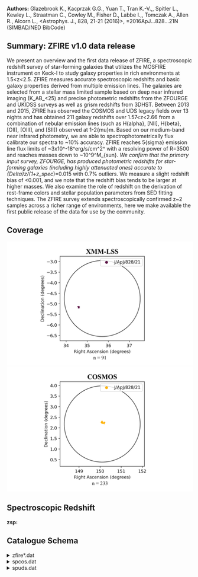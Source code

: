 **Authors:** Glazebrook K., Kacprzak G.G., Yuan T., Tran K.-V.,, Spitler L., Kewley L., Straatman C., Cowley M., Fisher D., Labbe I.,, Tomczak A., Allen R., Alcorn L., <Astrophys. J., 828, 21-21 (2016)>, =2016ApJ...828...21N (SIMBAD/NED BibCode)

## Summary: ZFIRE v1.0 data release 

We present an overview and the first data release of ZFIRE, a spectroscopic redshift survey of star-forming galaxies that utilizes the MOSFIRE instrument on Keck-I to study galaxy properties in rich environments at 1.5<z<2.5. ZFIRE measures accurate spectroscopic redshifts and basic galaxy properties derived from multiple emission lines. The galaxies are selected from a stellar mass limited sample based on deep near infrared imaging (K_AB_<25) and precise photometric redshifts from the ZFOURGE and UKIDSS surveys as well as grism redshifts from 3DHST. Between 2013 and 2015, ZFIRE has observed the COSMOS and UDS legacy fields over 13 nights and has obtained 211 galaxy redshifts over 1.57<z<2.66 from a combination of nebular emission lines (such as H{alpha}, [NII], H{beta}, [OII], [OIII], and [SII]) observed at 1-2{mu}m. Based on our medium-band near infrared photometry, we are able to spectrophotometrically flux calibrate our spectra to ~10% accuracy. ZFIRE reaches 5{sigma} emission line flux limits of ~3x10^-18^erg/s/cm^2^ with a resolving power of R=3500 and reaches masses down to ~10^9^M_{sun}_. We confirm that the primary input survey, ZFOURGE, has produced photometric redshifts for star-forming galaxies (including highly attenuated ones) accurate to {Delta}z/(1+z_spec_)=0.015 with 0.7% outliers. We measure a slight redshift bias of <0.001, and we note that the redshift bias tends to be larger at higher masses. We also examine the role of redshift on the derivation of rest-frame colors and stellar population parameters from SED fitting techniques. The ZFIRE survey extends spectroscopically confirmed z~2 samples across a richer range of environments, here we make available the first public release of the data for use by the community.
## Coverage
![image](https://raw.githubusercontent.com/joshgithubbin/Sherlock-DDF/refs/heads/main/Catalogue%20Plotting/Catalogues/J-ApJ-828-21/Subcatalogues/XMM-LSS/Plots/fieldcover.png)
![image](https://raw.githubusercontent.com/joshgithubbin/Sherlock-DDF/refs/heads/main/Catalogue%20Plotting/Catalogues/J-ApJ-828-21/Subcatalogues/COSMOS/Plots/fieldcover.png)
## Spectroscopic Redshift 
 
**zsp:**  
 

## Catalogue Schema

<details>
<summary>zfire*.dat</summary>

| Bytes   | Format   | Units     | Label    | Explanations                                                 |
|:--------|:---------|:----------|:---------|:-------------------------------------------------------------|
| 1- 5    | I5       | ---       | Name     | [66/46922] Unique ZFIRE identifier                           |
| 6       | A1       | ---       | m_Name   | [bc ] b,c: other measurements on the object                  |
| 8- 18   | F11.7    | deg       | RAdeg    | Right ascension (J2000)                                      |
| 20- 29  | F10.7    | deg       | DEdeg    | Declination (J2000)                                          |
| 31- 36  | A6       | ---       | Field    | Field ("COSMOS" or "UDS")                                    |
| 38- 50  | F13.10   | mag       | Ksmag    | [18.9/25.4]? Ks-band AB magnitude                            |
| 52- 67  | F16.14   | mag       | e_Ksmag  | [0.002/1.1]? Ksmag uncertainty                               |
| 69- 76  | F8.6     | ---       | zsp      | [0.5/3.6]? ZFIRE spectroscopic redshift                      |
| 78- 85  | E8.6     | ---       | e_zsp    | [6e-06/0.0005]? zsp uncertainty                              |
| 87      | I1       | ---       | q_zsp    | [1/3] ZFIRE redshift quality flag (2)                        |
| 89- 93  | A5       | ---       | Mm       | Cluster membership flag (3)                                  |
| 95- 99  | F5.2     | [Msun]    | Mass     | [6.8/11.6]? Stellar mass from FAST                           |
| 101-105 | F5.2     | mag       | Av       | [0/3.3]? Dust extinction from FAST                           |
| 107-111 | A5       | ---       | AGN      | AGN flag (4)                                                 |
| 113-118 | F6.3     | 10-20W/m2 | FHa      | [0/37]? Emission line H{alpha} flux                          |
| 120-126 | F7.3     | 10-20W/m2 | e_FHa    | [0.03/111]? FHa uncertainty (5)(6)                           |
| 128-133 | F6.3     | 10-20W/m2 | FHalim   | [0/13]? 1{sigma} upper limit for the                         |
| 135-140 | F6.3     | 10-20W/m2 | FNII     | [0/15]? Emission line [NII] flux (6585{AA})                  |
| 142-146 | F5.3     | 10-20W/m2 | e_FNII   | [0.02/1]? FNII uncertainty (5)(6)                            |
| 148-152 | F5.3     | 10-20W/m2 | FNIIlim  | [0/7]? 1{sigma} upper limit for the                          |
| 154-158 | F5.3     | 10-20W/m2 | FHb      | [0/10]? Emission line H{beta} flux                           |
| 160-168 | F9.3     | 10-20W/m2 | e_FHb    | [0.02/10789]? FHb uncertainty (5)(6)                         |
| 170-174 | F5.3     | 10-20W/m2 | FHblim   | [0/8]? 1{sigma} upper limit for the                          |
| 176-181 | F6.3     | 10-20W/m2 | FOIII    | [0/29]? Emission line [OIII] flux                            |
| 183-191 | F9.3     | 10-20W/m2 | e_FOIII  | [0.03/10235]? FOIII uncertainty (5)(6)                       |
| 193-197 | F5.3     | 10-20W/m2 | FOIIIlim | [0/3]? 1{sigma} upper limit for the                          |
| 199-205 | F7.3     | 10-20W/m2 | FOII     | [0.05/247]? Emission line [OII] flux (5)                     |
| 207-215 | F9.3     | 10-20W/m2 | e_FOII   | [0/65093]? FOII uncertainty (5)(6)                           |
| 217-221 | F5.3     | 10-20W/m2 | FOIIlim  | [0/3]? 1{sigma} upper limit for the                          |
| 1       | and      | Appendix  | B        | for further explanations.                                    |
| 1       | =        | These     | are      | objects with no line detection with S/N<5. These objects are |
| 2       | =        | These     | are      | objects with one emission line with S/N>5 and                |
| 3       | =        | These     | are      | objects with more than one emission line identified with     |
| 5       | or       | one       | emission | line identified with S/N>5 with                              |

**Note**: The survey selection for this data release was done using the ZFOURGE
          internal catalogs, and therefore the results presented here onwards
          could vary slightly from the ZFOURGE public data release (see
          Straatman+, 2016, J/ApJ/830/51).
          See section 3.1 and Appendix B for further explanations.
Note (2): Quality flag as follows:
   1  = These are objects with no line detection with S/N<5. These objects are
        not included in our final spectroscopic sample.
   2  = These are objects with one emission line with S/N>5 and
        a |z_spec_-z_phot_|>0.2.
   3  = These are objects with more than one emission line identified with
        S/N>5 or one emission line identified with S/N>5 with
        a |z_spec_-z_phot_|<0.2.
Note (3):
 True = True objects that are spectroscopically confirmed cluster members
        in either the COSMOS (Yuan+ 2014ApJ...795L..20Y) or
        UDS (Tran+ 2015ApJ...811...28T) fields.
Note (4): AGNs are flagged following Cowley+ (2016MNRAS.457..629C) and/or
          Coil+ (2015ApJ...801...35C) selection criteria.
Note (5): The nebular emission line fluxes (along with errors and limits) are
          given in units of 10-17erg/s/cm^2^.
Note (6): The error of the line fluxes are from the integration of the error
          spectrum within the same limits used for the emission line extraction.

</details>

<details>
<summary>spcos.dat</summary>

| Bytes   | Format   | Units   | Label     | Explanations                      |
|:--------|:---------|:--------|:----------|:----------------------------------|
| 1- 64   | A64      | ---     | FileName1 | "KbandLargeArea" file name        |
| 66-118  | A53      | ---     | FileName2 | Hband file name                   |
| 120-180 | A61      | ---     | FileName3 | "shallowmask" in K-band file name |
| 182-231 | A50      | ---     | FileName4 | "DeepKband" file name             |
| 233-296 | A64      | ---     | FileName5 | Other file name                   |
| 298-350 | A53      | ---     | FileName6 | Other file name                   |
| 352-404 | A53      | ---     | FileName7 | Other file name                   |
</details>

<details>
<summary>spuds.dat</summary>

| Bytes   | Format   | Units   | Label     | Explanations       |
|:--------|:---------|:--------|:----------|:-------------------|
| 1- 37   | A37      | ---     | FileNameJ | J-band file name   |
| 39- 81  | A43      | ---     | FileNameH | H-band file name   |
| 83-127  | A45      | ---     | FileNameY | Y-band file name   |
| 129-163 | A35      | ---     | FileName4 | Other file name(s) |
| 165-199 | A35      | ---     | FileName5 | Other file name(s) |
</details>
